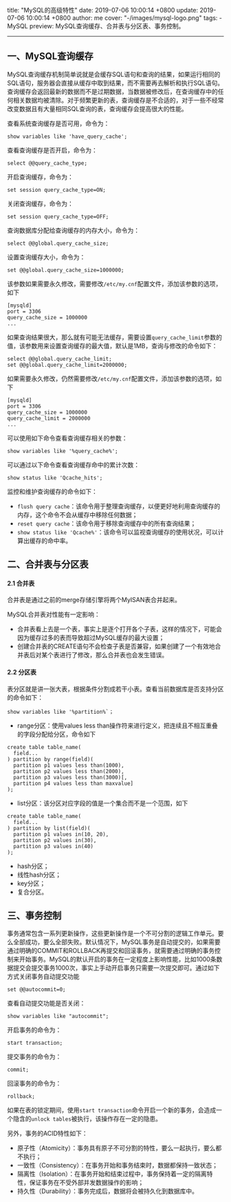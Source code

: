 title: "MySQL的高级特性"
date: 2019-07-06 10:00:14 +0800
update: 2019-07-06 10:00:14 +0800
author: me
cover: "-/images/mysql-logo.png"
tags:
    - MySQL
preview: MySQL查询缓存、合并表与分区表、事务控制。

---

## 一、MySQL查询缓存

MySQL查询缓存机制简单说就是会缓存SQL语句和查询的结果，如果运行相同的SQL语句，服务器会直接从缓存中取到结果，而不需要再去解析和执行SQL语句。查询缓存会返回最新的数据而不是过期数据，当数据被修改后，在查询缓存中的任何相关数据均被清除。对于频繁更新的表，查询缓存是不合适的，对于一些不经常改变数据且有大量相同SQL查询的表，查询缓存会提高很大的性能。

查看系统查询缓存是否可用，命令为：

```
show variables like 'have_query_cache';
```

查看查询缓存是否开启，命令为：

```
select @@query_cache_type;
```

开启查询缓存，命令为：

```
set session query_cache_type=ON;
```

关闭查询缓存，命令为：

```
set session query_cache_type=OFF;
```

查询数据库分配给查询缓存的内存大小，命令为：

```
select @@global.query_cache_size;
```

设置查询缓存大小，命令为：

```
set @@global.query_cache_size=1000000;
```

该参数如果需要永久修改，需要修改`/etc/my.cnf`配置文件，添加该参数的选项，如下

```
[mysqld]
port = 3306
query_cache_size = 1000000
...
```

如果查询结果很大，那么就有可能无法缓存，需要设置`query_cache_limit`参数的值，该参数用来设置查询缓存的最大值，默认是1MB，查询与修改的命令如下：

```
select @@global.query_cache_limit;
set @@global.query_cache_limit=2000000;
```

如果需要永久修改，仍然需要修改`/etc/my.cnf`配置文件，添加该参数的选项，如下

```
[mysqld]
port = 3306
query_cache_size = 1000000
query_cache_limit = 2000000
...
```

可以使用如下命令查看查询缓存相关的参数：

```
show variables like '%query_cache%';
```

可以通过以下命令查看查询缓存命中的累计次数：

```
show status like 'Qcache_hits';
```

监控和维护查询缓存的命令如下：

+ `flush query cache`：该命令用于整理查询缓存，以便更好地利用查询缓存的内存，这个命令不会从缓存中移除任何数据；
+ `reset query cache`：该命令用于移除查询缓存中的所有查询结果；
+ `show status like 'Qcache%'`：该命令可以监视查询缓存的使用状况，可以计算出缓存的命中率。

## 二、合并表与分区表

#### 2.1 合并表

合并表是通过之前的merge存储引擎将两个MyISAN表合并起来。

MySQL合并表对性能有一定影响：

+ 合并表看上去是一个表，事实上是逐个打开各个子表，这样的情况下，可能会因为缓存过多的表而导致超过MySQL缓存的最大设置；
+ 创建合并表的CREATE语句不会检查子表是否兼容，如果创建了一个有效地合并表后对某个表进行了修改，那么合并表也会发生错误。

#### 2.2 分区表

表分区就是讲一张大表，根据条件分割成若干小表。查看当前数据库是否支持分区的命令如下：

```
show variables like '%partition%`；
```

+ range分区：使用values less than操作符来进行定义，把连续且不相互重叠的字段分配给分区，命令如下

```
create table table_name(
  field...
) partition by range(field)(
  partition p1 values less than(1000),
  partition p2 values less than(2000),
  partition p3 values less than(3000)[,
  partition p4 values less than maxvalue]
);
```

+ list分区：该分区对应字段的值是一个集合而不是一个范围，如下

```
create table table_name(
  field...
) partition by list(field)(
  partition p1 values in(10, 20),
  partition p2 values in(30),
  partition p3 values in(40)
);
```

+ hash分区；
+ 线性hash分区；
+ key分区；
+ 复合分区。

## 三、事务控制

事务通常包含一系列更新操作，这些更新操作是一个不可分割的逻辑工作单元。要么全部成功，要么全部失败。默认情况下，MySQL事务是自动提交的，如果需要通过明确的COMMIT和ROLLBACK再提交和回滚事务，就需要通过明确的事务控制来开始事务。MySQL的默认开启的事务在一定程度上影响性能，比如1000条数据提交会提交事务1000次，事实上手动开启事务只需要一次提交即可。通过如下方式关闭事务自动提交功能

```
set @@autocommit=0;
```

查看自动提交功能是否关闭：

```
show variables like "autocommit";
```

开启事务的命令为：

```
start transaction;
```

提交事务的命令为：

```
commit;
```

回滚事务的命令为：

```
rollback;
```

如果在表的锁定期间，使用`start transaction`命令开启一个新的事务，会造成一个隐含的`unlock tables`被执行，该操作存在一定的隐患。

另外，事务的ACID特性如下：

+ 原子性（Atomicity）：事务具有原子不可分割的特性，要么一起执行，要么都不执行；
+ 一致性（Consistency）：在事务开始和事务结束时，数据都保持一致状态；
+ 隔离性（Isolation）：在事务开始和结束过程中，事务保持着一定的隔离特性，保证事务在不受外部并发数据操作的影响；
+ 持久性（Durability）：事务完成后，数据将会被持久化到数据库中。